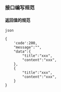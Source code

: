 ### 接口编写规范

#### 返回值的规范

```
json

{
    'code':200,
    "message":"",
    "data":{
        "title":"xxx",
        "content":"xxx",
    },
    {
        "title":"xxx",
        "content":"xxx",
    }
}
```



